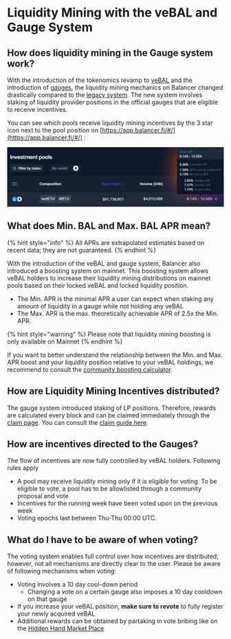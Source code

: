 # Liquidity Mining with the veBAL and Gauge System

## How does liquidity mining in the Gauge system work?

With the introduction of the tokenomics revamp to [veBAL](https://docs.balancer.fi/ecosystem/vebal-and-gauges/vebal) and the introduction of [gauges](https://docs.balancer.fi/ecosystem/vebal-and-gauges/gauges), the liquidity mining mechanics on Balancer changed drastically compared to the [legacy system](liquidity-mining.md#how-does-liquidity-mining-on-balancer-work). The new system involves staking of liquidity provider positions in the official gauges that are eligible to receive incentives.

You can see which pools receive liquidity mining incentives by the 3 star icon next to the pool position on [https://app.balancer.fi/#/](https://app.balancer.fi/#/) :

![Example of a gauge receiving BAL incentives as well as other incentives as well as swap fees indicated on the tooltip when hovering over the 3 star symbol](<../../.gitbook/assets/image (1).png>)

## What does Min. BAL and Max. BAL APR mean?

{% hint style="info" %}
All APRs are extrapolated estimates based on recent data; they are not guaranteed.
{% endhint %}

With the introduction of the veBAL and gauge system, Balancer also introduced a boosting system on mainnet. This boosting system allows veBAL holders to increase their liquidity mining distributions on mainnet pools based on their locked veBAL and locked liquidity position.

* The Min. APR is the minimal APR a user can expect when staking any amount of liquidity in a gauge while not holding any veBAL
* The Max. APR is the max. theoretically achievable APR of 2.5x the Min. APR.

{% hint style="warning" %}
Please note that liquidity mining boosting is only available on Mainnet
{% endhint %}

If you want to better understand the relationship between the Min. and Max. APR boost and your liquidity position relative to your veBAL holdings, we recommend to consult the [community boosting calculator](https://balancer.tools/boost).

## How are Liquidity Mining Incentives distributed?

The gauge system introduced staking of LP positions. Therefore, rewards are calculated every block and can be claimed immediately through the [claim page](https://app.balancer.fi/#/claim). You can consult the [claim guide here](https://docs.balancer.fi/ecosystem/vebal-and-gauges/gauges/how-to-use-gauges#claiming-liquidity-mining-tokens).

## How are incentives directed to the Gauges?

The flow of incentives are now fully controlled by veBAL holders. Following rules apply

* A pool may receive liquidity mining only if it is eligible for voting. To be eligible to vote, a pool has to be allowlisted through a community proposal and vote
* Incentives for the running week have been voted upon on the previous week
* Voting epochs last between Thu-Thu 00:00 UTC.

## What do I have to be aware of when voting?

The voting system enables full control over how incentives are distributed; however, not all mechanisms are directly clear to the user. Please be aware of following mechanisms when voting:

* Voting involves a 10 day cool-down period
  * Changing a vote on a certain gauge also imposes a 10 day cooldown on that gauge
* If you increase your veBAL position, **make sure to revote** to fully register your newly acquired veBAL
* Additional rewards can be obtained by partaking in vote bribing like on the [Hidden Hand Market Place](https://hiddenhand.finance/balancer)
